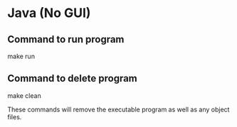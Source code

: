 # Java (No GUI)

## Command to run program

make run

## Command to delete program

make clean

These commands will remove the executable program as well as any object files.
